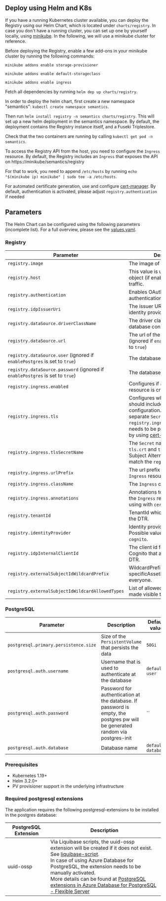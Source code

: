 ## Deploy using Helm and K8s
If you have a running Kubernetes cluster available, you can deploy the Registry using our Helm Chart, which is located under `charts/registry`.
In case you don't have a running cluster, you can set up one by yourself locally, using [minikube](https://minikube.sigs.k8s.io/docs/start/).
In the following, we will use a minikube cluster for reference.

Before deploying the Registry, enable a few add-ons in your minikube cluster by running the following commands:

`minikube addons enable storage-provisioner`

`minikube addons enable default-storageclass`

`minikube addons enable ingress`

Fetch all dependencies by running `helm dep up charts/registry`.

In order to deploy the helm chart, first create a new namespace "semantics": `kubectl create namespace semantics`.

Then run `helm install registry -n semantics charts/registry`. This will set up a new helm deployment in the semantics namespace. By default, the deployment contains the Registry instance itself, and a Fuseki Triplestore.

Check that the two containers are running by calling `kubectl get pod -n semantics`.

To access the Registry API from the host, you need to configure the `Ingress` resource.
By default, the Registry includes an `Ingress` that exposes the API on https://minikube/semantics/registry

For that to work, you need to append `/etc/hosts` by running `echo "$(minikube ip) minikube" | sudo tee -a /etc/hosts`.

For automated certificate generation, use and configure [cert-manager](https://cert-manager.io/).
By default, authentication is activated, please adjust `registry.authentication` if needed

## Parameters
The Helm Chart can be configured using the following parameters (incomplete list). For a full overview, please see the [values.yaml](./backend/deployment/registry/values.yaml).

### Registry
| Parameter       | Description                                                                                                                                                                                                                              | Default value                               |
| ---             |------------------------------------------------------------------------------------------------------------------------------------------------------------------------------------------------------------------------------------------|---------------------------------------------|
| `registry.image`     | The image of the Registry                                                                                                                                                                                                                | `registry:latest`                           |
| `registry.host`     | This value is used by the `Ingress` object (if enabled) to route traffic.                                                                                                                                                                | `minikube`                                  |
| `registry.authentication`    | Enables OAuth2 based authentication/authorization.                                                                                                                                                                                       | `true`                                      |
| `registry.idpIssuerUri`    | The issuer URI of the OAuth2 identity provider.                                                                                                                                                                                          | `http://localhost:8080/auth/realms/catenax` |
| `registry.dataSource.driverClassName`    | The driver class name for the database connection.                                                                                                                                                                                       | `org.postgresql.Driver`                     |
| `registry.dataSource.url`    | The url of the relational database (ignored if `enablePostgres` is set to `true`)                                                                                                                                                        | `jdbc:postgresql://database:5432`           |
| `registry.dataSource.user` (ignored if `enablePostgres` is set to `true`) | The database user                                                                                                                                                                                                                        | `user`                                      |
| `registry.dataSource.password` (ignored if `enablePostgres` is set to `true`)  | The database password                                                                                                                                                                                                                    | `org.postgresql.Driver`                     |
| `registry.ingress.enabled`    | Configures if an `Ingress` resource is created.                                                                                                                                                                                          | `true`                                      |
| `registry.ingress.tls`    | Configures whether the `Ingress` should include TLS configuration. In that case, a separate `Secret` (as defined by `registry.ingress.tlsSecretName`) needs to be provided manually or by using [cert-manager](https://cert-manager.io/) | `true`                                      |
| `registry.ingress.tlsSecretName`    | The `Secret` name that contains a `tls.crt` and `tls.key` entry. Subject Alternative Name must match the `registry.host`                                                                                                                 | `registry-certificate-secret`               |
| `registry.ingress.urlPrefix`    | The url prefix that is used by the `Ingress` resource to route traffic                                                                                                                                                                   | `/semantics/registry`                       |
| `registry.ingress.className`    | The `Ingress` class name                                                                                                                                                                                                                 | `nginx`                                     |
| `registry.ingress.annotations`    | Annotations to further configure the `Ingress` resource, e.g. for using with `cert-manager`.                                                                                                                                             |                                             |
| `registry.tenantId`     | TenantId which is the owner of the DTR.                                                                                                                                                                                                  |                                             |
| `registry.identityProvider`     | Identity provider for the DTR. Possible values are `keycloak` or `cognito`.                                                                                                                                                                                                 |                                             |
| `registry.idpInternalClientId`     | The client id for the app client in Cognito that as full access to the DTR.                                                                                                                                                                                                 |                                             |
| `registry.externalSubjectIdWildcardPrefix`    | WildcardPrefix to make a specificAssetId visible for everyone.                                                                                                                                                                           | `PUBLIC_READABLE`                           |
| `registry.externalSubjectIdWildcardAllowedTypes`    | List of allowed types that can be made visible to everyone.                                                                                                                                                                              | `manufacturerPartId,assetLifecyclePhase`    |

### PostgreSQL
| Parameter       | Description                                                                                                                   | Default value      |
| ---             |-------------------------------------------------------------------------------------------------------------------------------|--------------------|
| `postgresql.primary.persistence.size`     | Size of the `PersistentVolume` that persists the data                                                                         | `50Gi`             |
| `postgresql.auth.username`     | Username that is used to authenticate at the database                                                                         | `default-user`     |
| `postgresql.auth.password`     | Password for authentication at the database. If password is empty, the postgres pw will be generated random via postgres-init | ``                 |
| `postgresql.auth.database`     | Database name                                                                                                                 | `default-database` |

### Prerequisites
- Kubernetes 1.19+
- Helm 3.2.0+
- PV provisioner support in the underlying infrastructure

### Required postgresql extensions
The application requires the following postgresql-extensions to be installed in the postgres database:

| PostgreSQL Extension | Description                                                                                                                                                                                                                                                                                                                                                                                                                                                                                                                                                           |
|----------------------|-----------------------------------------------------------------------------------------------------------------------------------------------------------------------------------------------------------------------------------------------------------------------------------------------------------------------------------------------------------------------------------------------------------------------------------------------------------------------------------------------------------------------------------------------------------------------|
| uuid-ossp            | Via Liquibase scripts, the uuid-ossp extension will be created if it does not exist. See [liquibase-script](https://github.com/eclipse-tractusx/sldt-digital-twin-registry/blob/main/backend/src/main/resources/db/changelog/db.changelog-extensions.yaml). <br/> In case of using Azure Database for PostgreSQL, the extension needs to be manually activated. <br/> More details can be found at [PostgreSQL extensions in Azure Database for PostgreSQL - Flexible Server](https://learn.microsoft.com/en-us/azure/postgresql/flexible-server/concepts-extensions) |

